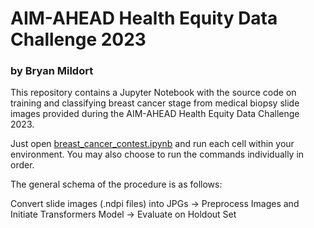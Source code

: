 # AIM-AHEAD Health Equity Data Challenge 2023
### by Bryan Mildort

This repository contains a Jupyter Notebook with the source code on training and classifying breast cancer stage from medical biopsy slide images provided during the AIM-AHEAD Health Equity Data Challenge 2023.

Just open [breast_cancer_contest.ipynb](https://github.com/bryanmildort/aim_ahead_breast_cancer_2023/blob/main/breast_cancer_contest.ipynb) and run each cell within your environment. You may also choose to run the commands individually in order.


The general schema of the procedure is as follows:

Convert slide images (.ndpi files) into JPGs -> Preprocess Images and Initiate Transformers Model -> Evaluate on Holdout Set
